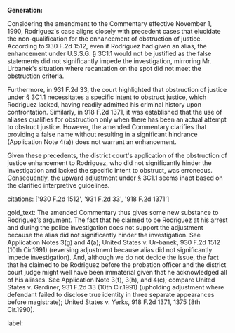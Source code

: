 **Generation:**

Considering the amendment to the Commentary effective November 1, 1990, Rodriguez's case aligns closely with precedent cases that elucidate the non-qualification for the enhancement of obstruction of justice. According to 930 F.2d 1512, even if Rodriguez had given an alias, the enhancement under U.S.S.G. § 3C1.1 would not be justified as the false statements did not significantly impede the investigation, mirroring Mr. Urbanek's situation where recantation on the spot did not meet the obstruction criteria.

Furthermore, in 931 F.2d 33, the court highlighted that obstruction of justice under § 3C1.1 necessitates a specific intent to obstruct justice, which Rodriguez lacked, having readily admitted his criminal history upon confrontation. Similarly, in 918 F.2d 1371, it was established that the use of aliases qualifies for obstruction only when there has been an actual attempt to obstruct justice. However, the amended Commentary clarifies that providing a false name without resulting in a significant hindrance (Application Note 4(a)) does not warrant an enhancement.

Given these precedents, the district court's application of the obstruction of justice enhancement to Rodriguez, who did not significantly hinder the investigation and lacked the specific intent to obstruct, was erroneous. Consequently, the upward adjustment under § 3C1.1 seems inapt based on the clarified interpretive guidelines.

citations: ['930 F.2d 1512', '931 F.2d 33', '918 F.2d 1371']

gold_text: The amended Commentary thus gives some new substance to Rodriguez’s argument. The fact that he claimed to be Rodriguez at his arrest and during the police investigation does not support the adjustment because the alias did not significantly hinder the investigation. See Application Notes 3(g) and 4(a); United States v. Ur-banek, 930 F.2d 1512 (10th Cir.1991) (reversing adjustment because alias did not significantly impede investigation). And, although we do not decide the issue, the fact that he claimed to be Rodriguez before the probation officer and the district court judge might well have been immaterial given that he acknowledged all of his aliases. See Application Note 3(f), 3(h), and 4(c); compare United States v. Gardiner, 931 F.2d 33 (10th Cir.1991) (upholding adjustment where defendant failed to disclose true identity in three separate appearances before magistrate); United States v. Yerks, 918 F.2d 1371, 1375 (8th Cir.1990).

label: 